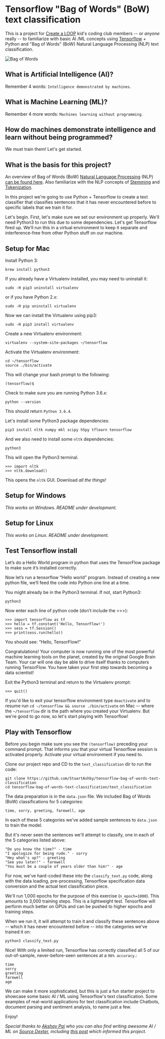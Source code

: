 # Tensorflow "Bag of Words" (BoW) text classification
This is a project for [Create a LOOP](https://createaloop.org/) kid's coding club members -- or *anyone* really -- to familiarize with basic AI /ML concepts using [Tensorflow](https://www.tensorflow.org/) + Python and "Bag of Words" (BoW) Natural Language Processing (NLP) text classification. 

![Bag of Words](https://i.ytimg.com/vi/OGK9SHt8SWg/maxresdefault.jpg)

## What is Artificial Intelligence (AI)?
Remember 4 words: ```Intelligence demonstrated by machines```.

## What is Machine Learning (ML)?
Remember 4 more words: ```Machines learning without programming```.

## How do machines demonstrate intelligence and learn without being programmed?
We must train them! Let's get started.

## What is the basis for this project?
An overview of Bag of Words (BoW) [Natural Language Processing](https://en.wikipedia.org/wiki/Natural-language_processing) (NLP) [can be found here](https://ongspxm.github.io/blog/2014/12/bag-of-words-natural-language-processing/). Also familiarize with the NLP concepts of [Stemming](https://nlp.stanford.edu/IR-book/html/htmledition/stemming-and-lemmatization-1.html) and [Tokenization](https://nlp.stanford.edu/IR-book/html/htmledition/tokenization-1.html).

In this project we're going to use Python + Tensorflow to create a text classifier that classifies sentences that it has never encountered before to specific labels that we train it for.

Let's begin. First, let's make sure we set our environment up properly. We'll need Python3 to run this due to some dependencies. Let's get Tensorflow fired up. We'll run this in a virtual environment to keep it separate and interference-free from other Python stuff on our machine.

## Setup for Mac
Install Python 3:
```
brew install python3
```

If you already have a Virtualenv installed, you may need to uninstall it:
```
sudo -H pip3 uninstall virtualenv
```
or if you have Python 2.x:
```
sudo -H pip uninstall virtualenv
```

Now we can install the Virtualenv using pip3:
```
sudo -H pip3 install virtualenv
```

Create a new Virtualenv environment:
```
virtualenv --system-site-packages ~/tensorflow
```

Activate the Virtualenv environment:
```
cd ~/tensorflow
source ./bin/activate
```

This will change your bash prompt to the following:
```
(tensorflow)$
```

Check to make sure you are running Python 3.6.x:
```
python --version
```

This should return ```Python 3.6.4```.

Let's install some Python3 package dependencies:
```
pip3 install nltk numpy mkl scipy h5py tflearn tensorflow
```

And we also need to install some ```nltk``` dependencies:
```
python3
```

This will open the Python3 terminal.
```
>>> import nltk
>>> nltk.download()
```

This opens the ```nltk``` GUI. Download *all the things!* 

## Setup for Windows
*This works on Windows. README under development.*

## Setup for Linux
*This works on Linux. README under development.*

## Test Tensorflow install
Let’s do a Hello World program in python that uses the TensorFlow package to make sure it’s installed correctly.

Now let’s run a tensorflow “Hello world” program. Instead of creating a new python file, we’ll feed the code into Python one line at a time.

You might already be in the Python3 terminal. If not, start Python3:
```
python3
```

Now enter each line of python code (don’t include the >>>):
```
>>> import tensorflow as tf
>>> hello = tf.constant('Hello, TensorFlow!')
>>> sess = tf.Session()
>>> print(sess.run(hello))

```

You should see: “Hello, TensorFlow!” 

Congratulations! Your computer is now running one of the most powerful machine learning tools on the planet, created by the original Google Brain Team. Your car will one day be able to drive itself thanks to computers running TensorFlow. You have taken your first step towards becoming a data scientist!

Exit the Python3 terminal and return to the Virtualenv prompt:
```
>>> quit()
```

If you'd like to exit your tensorflow environment type ```deactivate``` and to resume run ```cd ~/tensorflow && source ./bin/activate``` on Mac -- where the ```~/tensorflow``` dir is the path where you created your Virtualenv. But we're good to go now, so let's start playing with Tensorflow!

## Play with Tensorflow

Before you begin make sure you see the ```(tensorflow)``` preceding your command prompt. That informs you that your virtual Tensorflow session is activated properly. Activate your virtual environment if you need to.

Clone our project repo and CD to the ```text_classification``` dir to run the code:
```
git clone https://github.com/StuartAshby/tensorflow-bag-of-words-text-classification
cd tensorflow-bag-of-words-text-classification/text_classification
```

The data preparation is in the ```data.json``` file. We included Bag of Words (BoW) classifications for 5 categories:

```
time, sorry, greeting, farewell, age
```

In each of these 5 categories we've added sample sentences to ```data.json``` to train the model.

But it's never seen the sentences we'll attempt to classify, one in each of the 5 categories listed above:
```
"Do you know the time?" - time
"I apologize for being rude." - sorry
"Hey what's up?" - greeting
"See you later!" - farewell
"You must be a couple of years older than him!" - age
```

For now, we've hard-coded these into the ```classify_text.py``` code, along with the data loading, pre-processing, Tensorflow specification data conversion and the actual text classification piece.

We'll run 1,000 epochs for the purpose of this exercise (```n_epoch=1000```). This amounts to 3,000 training steps. This is a lightweight test. Tensorflow will perform much better on GPUs and can be pushed to higher epochs and training steps.

When we run it, it will attempt to train it and classify these sentences above -- which it has never encountered before -- into the categories we've trained it on:
```
python3 classify_text.py
```

Nice! With only a limited run, Tensorflow has correctly classified all 5 of our out-of-sample, never-before-seen sentences at a ```96% accuracy```.:
```
time
sorry
greeting
farewell
age
```

We can make it more sophisticated, but this is just a fun starter project to showcase some basic AI / ML using Tensorflow's text classification. Some examples of real-world applications for text classification include Chatbots, document parsing and sentiment analysis, to name just a few.

Enjoy!

*Special thanks to [Akshay Pai](https://github.com/akshaypai) who you can also find writing awesome AI / ML on [Source Dexter](https://sourcedexter.com/author/akshayhpai94/), including [this post](https://sourcedexter.com/tensorflow-text-classification-python/) which informed this project.*
